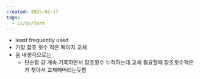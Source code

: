 ```yaml
---
created: 2025-05-17
tags:
  - cs/os/term
---
```

- least frequently used
- 가장 참조 횟수 적은 페이지 교체
- 음 내생각으로는
	- 단순함 걍 계속 기록하면서 참조횟수 누적하는데 교체 필요할때 참조횟수적은거 찾아서 교체해버리는듯함